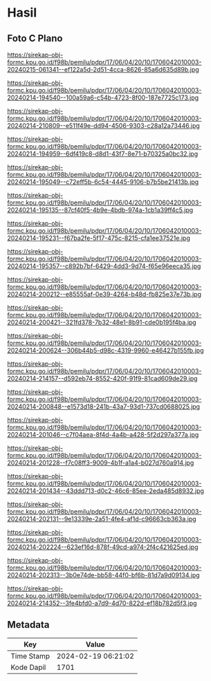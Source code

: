# Hasil

## Foto C Plano

https://sirekap-obj-formc.kpu.go.id/f98b/pemilu/pdpr/17/06/04/20/10/1706042010003-20240215-061341--ef122a5d-2d51-4cca-8626-85a6d635d89b.jpg

https://sirekap-obj-formc.kpu.go.id/f98b/pemilu/pdpr/17/06/04/20/10/1706042010003-20240214-194540--100a59a6-c54b-4723-8f00-187e7725c173.jpg

https://sirekap-obj-formc.kpu.go.id/f98b/pemilu/pdpr/17/06/04/20/10/1706042010003-20240214-210809--e511f49e-dd94-4506-9303-c28a12a73446.jpg

https://sirekap-obj-formc.kpu.go.id/f98b/pemilu/pdpr/17/06/04/20/10/1706042010003-20240214-194959--6df419c8-d8d1-43f7-8e71-b70325a0bc32.jpg

https://sirekap-obj-formc.kpu.go.id/f98b/pemilu/pdpr/17/06/04/20/10/1706042010003-20240214-195049--c72eff5b-6c54-4445-9106-b7b5be21413b.jpg

https://sirekap-obj-formc.kpu.go.id/f98b/pemilu/pdpr/17/06/04/20/10/1706042010003-20240214-195135--87cf40f5-4b9e-4bdb-974a-1cb1a39ff4c5.jpg

https://sirekap-obj-formc.kpu.go.id/f98b/pemilu/pdpr/17/06/04/20/10/1706042010003-20240214-195231--f67ba2fe-5f17-475c-8215-cfa1ee37521e.jpg

https://sirekap-obj-formc.kpu.go.id/f98b/pemilu/pdpr/17/06/04/20/10/1706042010003-20240214-195357--c892b7bf-6429-4dd3-9d74-f65e96eeca35.jpg

https://sirekap-obj-formc.kpu.go.id/f98b/pemilu/pdpr/17/06/04/20/10/1706042010003-20240214-200212--e85555af-0e39-4264-b48d-fb825e37e73b.jpg

https://sirekap-obj-formc.kpu.go.id/f98b/pemilu/pdpr/17/06/04/20/10/1706042010003-20240214-200421--321fd378-7b32-48e1-8b91-cde0b195f4ba.jpg

https://sirekap-obj-formc.kpu.go.id/f98b/pemilu/pdpr/17/06/04/20/10/1706042010003-20240214-200624--306b44b5-d98c-4319-9960-e46427b155fb.jpg

https://sirekap-obj-formc.kpu.go.id/f98b/pemilu/pdpr/17/06/04/20/10/1706042010003-20240214-214157--d592eb74-8552-420f-91f9-81cad609de29.jpg

https://sirekap-obj-formc.kpu.go.id/f98b/pemilu/pdpr/17/06/04/20/10/1706042010003-20240214-200848--e1573d18-241b-43a7-93d1-737cd0688025.jpg

https://sirekap-obj-formc.kpu.go.id/f98b/pemilu/pdpr/17/06/04/20/10/1706042010003-20240214-201046--c7f04aea-8f4d-4a4b-a428-5f2d297a377a.jpg

https://sirekap-obj-formc.kpu.go.id/f98b/pemilu/pdpr/17/06/04/20/10/1706042010003-20240214-201228--f7c08ff3-9009-4b1f-a1a4-b027d760a914.jpg

https://sirekap-obj-formc.kpu.go.id/f98b/pemilu/pdpr/17/06/04/20/10/1706042010003-20240214-201434--43ddd713-d0c2-46c6-85ee-2eda485d8932.jpg

https://sirekap-obj-formc.kpu.go.id/f98b/pemilu/pdpr/17/06/04/20/10/1706042010003-20240214-202131--9e13339e-2a51-4fe4-af1d-c96663cb363a.jpg

https://sirekap-obj-formc.kpu.go.id/f98b/pemilu/pdpr/17/06/04/20/10/1706042010003-20240214-202224--623ef16d-878f-49cd-a974-2f4c421625ed.jpg

https://sirekap-obj-formc.kpu.go.id/f98b/pemilu/pdpr/17/06/04/20/10/1706042010003-20240214-202313--3b0e74de-bb58-44f0-bf6b-81d7a9d09134.jpg

https://sirekap-obj-formc.kpu.go.id/f98b/pemilu/pdpr/17/06/04/20/10/1706042010003-20240214-214352--3fe4bfd0-a7d9-4d70-822d-ef18b782d5f3.jpg


## Metadata

| Key        | Value               |
| ---------- | ------------------- |
| Time Stamp | 2024-02-19 06:21:02 |
| Kode Dapil | 1701                |



